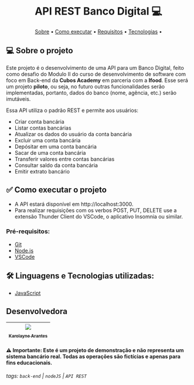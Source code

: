 <h1 align="center"> 
	API REST Banco Digital 💻
</h1>

<p align="center">
 <a href="#-sobre-o-projeto">Sobre</a> •
 <a href="#-como-executar-o-projeto">Como executar</a> • 
  <a href="#-pre-requisitos">Requisitos</a> • 
 <a href="#-linguagem-utilizada">Tecnologias</a> • 
</p>

## 💻 Sobre o projeto

Este projeto é o desenvolvimento de uma API para um Banco Digital, feito como desafio do Modulo II do curso de desenvolvimento de software com foco em Back-end da **Cubos Academy** em parceria com a **Ifood**. Esse será um projeto **piloto**, ou seja, no futuro outras funcionalidades serão implementadas, portanto, dados do banco (nome, agência, etc.) serão imutáveis. 

Essa API utiliza o padrão REST e permite aos usuários:

-   Criar conta bancária
-   Listar contas bancárias
-   Atualizar os dados do usuário da conta bancária
-   Excluir uma conta bancária
-   Depósitar em uma conta bancária
-   Sacar de uma conta bancária
-   Transferir valores entre contas bancárias
-   Consultar saldo da conta bancária
-   Emitir extrato bancário

## ✅ Como executar o projeto

- A API estará disponível em http://localhost:3000.
- Para realizar requisições com os verbos POST, PUT, DELETE use a extensão Thunder Client do VSCode, o aplicativo Insomnia ou similar.





### Pré-requisitos:

- [Git](https://git-scm.com)
- [Node.js](https://nodejs.org/en/)
- [VSCode](https://code.visualstudio.com/)

## 🛠 Linguagens e Tecnologias utilizadas:

- [JavaScript](https://developer.mozilla.org/pt-BR/docs/Web/JavaScript)

## Desenvolvedora

| [<img src="![Alt text](img/octocat-1695760041166.png)" width=15><br><sub>Karolayne Arantes</sub>](https://github.com/KarolayneADP) |
| :---: |

#### ⚠️ Importante: Este é um projeto de demonstração e não representa um sistema bancário real. Todas as operações são fictícias e apenas para fins educacionais.


###### tags: `back-end` | `nodeJS` | `API REST`


